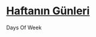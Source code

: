 # [Haftanın Günleri](https://farukcan.notion.site/Zaman-Anlamlar-5f588faa084e44ef83533849f8b439e4)
Days Of Week
